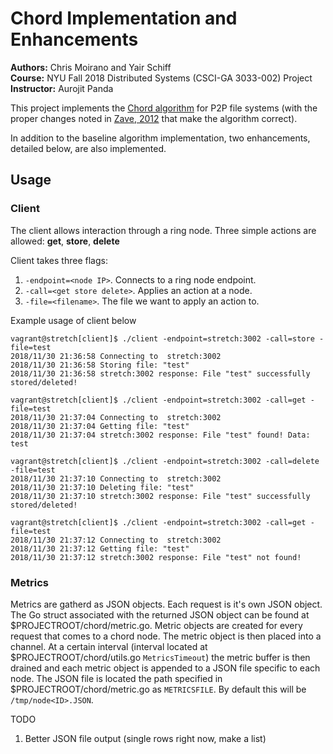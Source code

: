 # Chord Implementation and Enhancements
<!-- ![NYU logo](https://github.com/HotGiardiniera/BaseChord/blob/master/Images/nyu_logo.jpg =50x) -->

<b>Authors:</b> Chris Moirano and Yair Schiff \
<b>Course:</b> NYU Fall 2018 Distributed Systems (CSCI-GA 3033-002) Project\
<b>Instructor:</b> Aurojit Panda

This project implements the [Chord algorithm](https://pdos.csail.mit.edu/papers/ton:chord/paper-ton.pdf) for P2P file systems (with the proper changes noted in [Zave, 2012](https://arxiv.org/pdf/1502.06461.pdf) that make the algorithm correct).

In addition to the baseline algorithm implementation, two enhancements, detailed below, are also implemented.

## Usage
### Client

The client allows interaction through a ring node.
Three simple actions are allowed: <b>get</b>, <b>store</b>, <b>delete</b>

Client takes three flags:
1. `-endpoint=<node IP>`. Connects to a ring node endpoint.
2. `-call=<get store delete>`. Applies an action at a node.
3. `-file=<filename>`. The file we want to apply an action to.


Example usage of client below
```
vagrant@stretch[client]$ ./client -endpoint=stretch:3002 -call=store -file=test
2018/11/30 21:36:58 Connecting to  stretch:3002
2018/11/30 21:36:58 Storing file: "test"
2018/11/30 21:36:58 stretch:3002 response: File "test" successfully stored/deleted!

vagrant@stretch[client]$ ./client -endpoint=stretch:3002 -call=get -file=test
2018/11/30 21:37:04 Connecting to  stretch:3002
2018/11/30 21:37:04 Getting file: "test"
2018/11/30 21:37:04 stretch:3002 response: File "test" found! Data: test

vagrant@stretch[client]$ ./client -endpoint=stretch:3002 -call=delete -file=test
2018/11/30 21:37:10 Connecting to  stretch:3002
2018/11/30 21:37:10 Deleting file: "test"
2018/11/30 21:37:10 stretch:3002 response: File "test" successfully stored/deleted!

vagrant@stretch[client]$ ./client -endpoint=stretch:3002 -call=get -file=test
2018/11/30 21:37:12 Connecting to  stretch:3002
2018/11/30 21:37:12 Getting file: "test"
2018/11/30 21:37:12 stretch:3002 response: File "test" not found!
```


### Metrics
Metrics are gatherd as JSON objects. Each request is it's own JSON object. The Go struct associated with the returned JSON object can be found at $PROJECTROOT/chord/metric.go. Metric objects are created for every request that comes to a chord node. The metric object is then placed into a channel. At a certain interval (interval located at $PROJECTROOT/chord/utils.go `MetricsTimeout`) the metric buffer is then drained and each metric object is appended to a JSON file specific to each node. The JSON file is located the path specified in $PROJECTROOT/chord/metric.go as `METRICSFILE`. By default this will be `/tmp/node<ID>.JSON`.

TODO
1. Better JSON file output (single rows right now, make a list)
